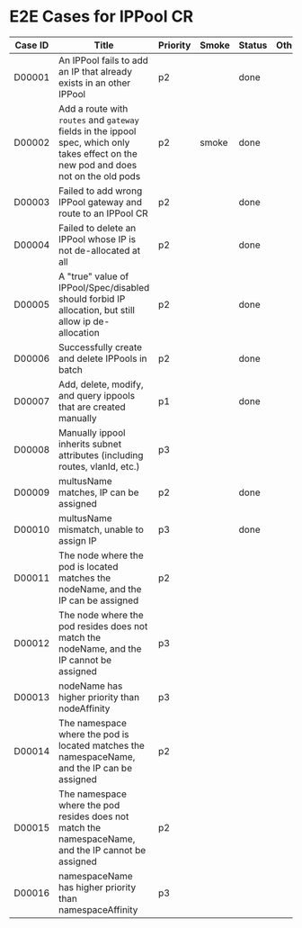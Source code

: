 # E2E Cases for IPPool CR

| Case ID | Title                                                        | Priority | Smoke | Status | Other |
| ------- | ------------------------------------------------------------ | -------- | ----- | ------ | ----- |
| D00001  | An IPPool fails to add an IP that already exists in an other IPPool | p2       |       | done   |       |
| D00002  | Add a route with `routes` and `gateway` fields in the ippool spec, which only takes effect on the new pod and does not on the old pods | p2       |  smoke  | done   |       |
| D00003  | Failed to add wrong IPPool gateway and route to an IPPool CR | p2       |       | done   |       |
| D00004  | Failed to delete an IPPool whose IP is not de-allocated at all | p2     |       | done   |       |
| D00005  | A "true" value of IPPool/Spec/disabled should forbid IP allocation, but still allow ip de-allocation | p2       |       | done   |       |
| D00006  | Successfully create and delete IPPools in batch                  | p2      |       | done   |       |
| D00007  | Add, delete, modify, and query ippools that are created manually | p1      |       | done   |       |
| D00008  | Manually ippool inherits subnet attributes (including routes, vlanId, etc.) | p3      |       |     |       |
| D00009  | multusName matches, IP can be assigned                | p2      |       |   done  |       |
| D00010  | multusName mismatch, unable to assign IP              | p3      |       |   done  |       |
| D00011  | The node where the pod is located matches the nodeName, and the IP can be assigned  | p2      |       |     |       |
| D00012  | The node where the pod resides does not match the nodeName, and the IP cannot be assigned  | p3      |       |     |       |
| D00013  | nodeName has higher priority than nodeAffinity        | p3      |       |     |       |
| D00014  | The namespace where the pod is located matches the namespaceName, and the IP can be assigned     | p2      |       |     |       |
| D00015  | The namespace where the pod resides does not match the namespaceName, and the IP cannot be assigned      | p2      |       |     |       |
| D00016  | namespaceName has higher priority than namespaceAffinity                                | p3      |       |     |       |
